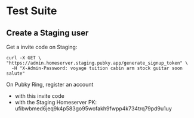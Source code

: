# Test Suite

## Create a Staging user

Get a invite code on Staging:

```
curl -X GET \
"https://admin.homeserver.staging.pubky.app/generate_signup_token" \
  -H "X-Admin-Password: voyage tuition cabin arm stock guitar soon salute"
```

On Pubky Ring, register an account

- with this invite code
- with the Staging Homeserver PK: ufibwbmed6jeq9k4p583go95wofakh9fwpp4k734trq79pd9u1uy
